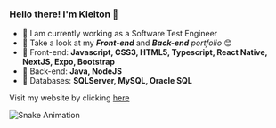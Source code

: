 ### Hello there! I'm Kleiton 👋

- 🔭 I am currently working as a Software Test Engineer
- 🌱 Take a look at my <Strong><i>Front-end</i></Strong> and <Strong><i>Back-end</i></Strong> <i>portfolio</i> 😊
- 🤖 Front-end: <Strong> Javascript, CSS3, HTML5, Typescript, React Native, NextJS, Expo, Bootstrap </Strong>
- 👺 Back-end: <Strong>Java, NodeJS </Strong>
- 👾 Databases: <Strong> SQLServer, MySQL, Oracle SQL </Strong>



Visit my website by clicking [here](https://chuvacaindo.com.br/)

![Snake Animation](https://github.com/kleitong1/kleitong1/blob/output/github-contribution-grid-snake.svg)
